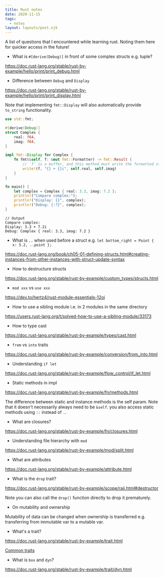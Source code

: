 ```yaml
---
title: Rust notes
date: 2020-11-15
tags:
  - notes
layout: layouts/post.njk
---
```


A list of questions that I encountered while learning rust. Noting them here for quicker access in the future!

- What is `#[derive(Debug)]` in front of some complex structs e.g. tuple?

https://doc.rust-lang.org/stable/rust-by-example/hello/print/print_debug.html

- Difference between `Debug` and `Display`

https://doc.rust-lang.org/stable/rust-by-example/hello/print/print_display.html

Note that implementing `fmt::Display` will also automatically provide `to_string` functionality.

```rust
use std::fmt;

#[derive(Debug)]
struct Complex {
    real: f64,
    imag: f64,
}

impl fmt::Display for Complex {
    fn fmt(&self, f: &mut fmt::Formatter) -> fmt::Result {
        // `f` is a buffer, and this method must write the formatted string into it
        write!(f, "{} + {}i", self.real, self.imag)
    } 
}

fn main() {
    let complex = Complex { real: 3.3, imag: 7.2 };
    println!("Compare complex:");
    println!("Display: {}", complex);
    println!("Debug: {:?}", complex);
}
```
```
// Output
Compare complex:
Display: 3.3 + 7.2i
Debug: Complex { real: 3.3, imag: 7.2 }
```

- What is `..` when used before a struct e.g. `let bottom_right = Point { x: 5.2, ..point };`
  
https://doc.rust-lang.org/book/ch05-01-defining-structs.html#creating-instances-from-other-instances-with-struct-update-syntax

- How to destructure structs

https://doc.rust-lang.org/stable/rust-by-example/custom_types/structs.html

- `mod xxx` vs `use xxx` 

https://dev.to/hertz4/rust-module-essentials-12oi

- How to use a sibling module i.e. in 2 modules in the same directory

https://users.rust-lang.org/t/solved-how-to-use-a-sibling-module/33173

- How to type cast

https://doc.rust-lang.org/stable/rust-by-example/types/cast.html

- `from` vs `into` traits

https://doc.rust-lang.org/stable/rust-by-example/conversion/from_into.html

- Understanding `if let`

https://doc.rust-lang.org/stable/rust-by-example/flow_control/if_let.html

- Static methods in impl

https://doc.rust-lang.org/stable/rust-by-example/fn/methods.html

The difference between static and instance methods is the self param. Note that it doesn't necessarily always need to be `&self`. you also access static methods using `::` instead of `.`.

- What are closures?

https://doc.rust-lang.org/stable/rust-by-example/fn/closures.html

- Understanding file hierarchy with `mod`

https://doc.rust-lang.org/stable/rust-by-example/mod/split.html

- What are attributes

https://doc.rust-lang.org/stable/rust-by-example/attribute.html

- What is the `drop` trait?

https://doc.rust-lang.org/stable/rust-by-example/scope/raii.html#destructor

Note you can also call the `drop()` function directly to drop it prematurely.

- On mutability and ownership

Mutability of data can be changed when ownership is transferred e.g. transferring from immutable var to a mutable var. 

- What's a trait?

https://doc.rust-lang.org/stable/rust-by-example/trait.html

[Common traits](https://doc.rust-lang.org/stable/rust-by-example/trait/derive.html)

- What is `box` and `dyn`?

https://doc.rust-lang.org/stable/rust-by-example/trait/dyn.html